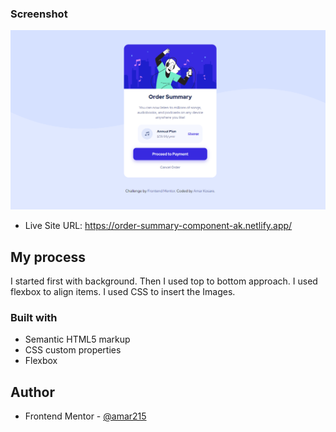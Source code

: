 ### Screenshot
![Order Summary Component](images/Screenshot%20(11).png)

- Live Site URL: https://order-summary-component-ak.netlify.app/

## My process

I started first with background. Then I used top to bottom approach.
I used flexbox to align items.
I used CSS to insert the Images.


### Built with

- Semantic HTML5 markup
- CSS custom properties
- Flexbox

## Author

- Frontend Mentor - [@amar215](https://www.frontendmentor.io/profile/amar215)
